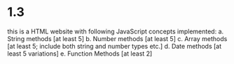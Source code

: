 # 1.3
this is a HTML website with following JavaScript concepts implemented:
a. String methods [at least 5]
b. Number methods [at least 5]
c. Array methods [at least 5; include both string and number types etc.]
d. Date methods [at least 5 variations]
e. Function Methods [at least 2]
